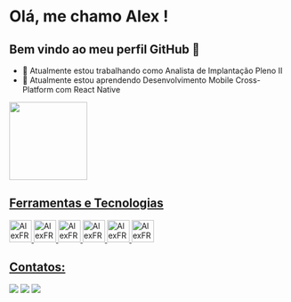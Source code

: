 # Olá, me chamo Alex ! 

## Bem vindo ao meu perfil GitHub 👋

- 🔭 Atualmente estou trabalhando como Analista de Implantação Pleno II
- 🌱 Atualmente estou aprendendo Desenvolvimento Mobile Cross-Platform com React Native

<div>
  <a href="https://github.com/AlexFRSM13">
  <img loading="lazy" height="140em" src="https://github-readme-stats.vercel.app/api/top-langs/?username=AlexFRSM13&layout=compact&langs_count=7&theme=tokyonight"/>
</div>

## Ferramentas e Tecnologias

<div>
  <img src="https://cdn.jsdelivr.net/gh/devicons/devicon/icons/react/react-original.svg" width="40" height="40" alt="AlexFRSM13 - React Native" />
  <img src="https://cdn.jsdelivr.net/gh/devicons/devicon/icons/javascript/javascript-original.svg" width="40" height="40" alt="AlexFRSM13 - JavaScript" />
  <img src="https://cdn.jsdelivr.net/gh/devicons/devicon/icons/typescript/typescript-original.svg" width="40" height="40" alt="AlexFRSM13 - TypeScript" />
  <img src="https://cdn.jsdelivr.net/gh/devicons/devicon/icons/figma/figma-original.svg" width="40" height="40" alt="AlexFRSM13 - Figma" />
  <img src="https://cdn.jsdelivr.net/gh/devicons/devicon/icons/git/git-original.svg" width="40" height="40" alt="AlexFRSM13 - Git" />
  <img src="https://cdn.jsdelivr.net/gh/devicons/devicon/icons/github/github-original.svg" width="40" height="40" alt="AlexFRSM13 - GitHub" />
</div>

## Contatos:

<div>
  <a href="https://instagram.com/alexfsm1304" target="_blank"><img loading="lazy" src="https://img.shields.io/badge/-Instagram-%23E4405F?style=for-the-badge&logo=instagram&logoColor=white" target="_blank"></a>
  <a href = "mailto:alexfernandorsm1304@gmail.com"><img loading="lazy" src="https://img.shields.io/badge/Gmail-D14836?style=for-the-badge&logo=gmail&logoColor=white" target="_blank"></a>
  <a href="https://www.linkedin.com/in/alex-fernando-0542aa279/" target="_blank"><img loading="lazy" src="https://img.shields.io/badge/-LinkedIn-%230077B5?style=for-the-badge&logo=linkedin&logoColor=white" target="_blank"></a>   
</div>
